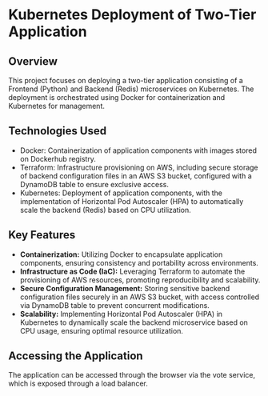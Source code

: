 <!DOCTYPE html>
<html lang="en">
<head>
  <meta charset="UTF-8">
  <meta name="viewport" content="width=device-width, initial-scale=1.0">
  <title>Kubernetes Deployment of Two-Tier Application</title>
</head>
<body>
  <h1>Kubernetes Deployment of Two-Tier Application</h1>
  
  <h2>Overview</h2>
  <p>This project focuses on deploying a two-tier application consisting of a Frontend (Python) and Backend (Redis) microservices on Kubernetes. The deployment is orchestrated using Docker for containerization and Kubernetes for management.</p>

  <h2>Technologies Used</h2>
  <ul>
    <li>Docker: Containerization of application components with images stored on Dockerhub registry.</li>
    <li>Terraform: Infrastructure provisioning on AWS, including secure storage of backend configuration files in an AWS S3 bucket, configured with a DynamoDB table to ensure exclusive access.</li>
    <li>Kubernetes: Deployment of application components, with the implementation of Horizontal Pod Autoscaler (HPA) to automatically scale the backend (Redis) based on CPU utilization.</li>
  </ul>

  <h2>Key Features</h2>
  <ul>
    <li><strong>Containerization:</strong> Utilizing Docker to encapsulate application components, ensuring consistency and portability across environments.</li>
    <li><strong>Infrastructure as Code (IaC):</strong> Leveraging Terraform to automate the provisioning of AWS resources, promoting reproducibility and scalability.</li>
    <li><strong>Secure Configuration Management:</strong> Storing sensitive backend configuration files securely in an AWS S3 bucket, with access controlled via DynamoDB table to prevent concurrent modifications.</li>
    <li><strong>Scalability:</strong> Implementing Horizontal Pod Autoscaler (HPA) in Kubernetes to dynamically scale the backend microservice based on CPU usage, ensuring optimal resource utilization.</li>
  </ul>

  <h2>Accessing the Application</h2>
  <p>The application can be accessed through the browser via the vote service, which is exposed through a load balancer.</p>
</body>
</html>

